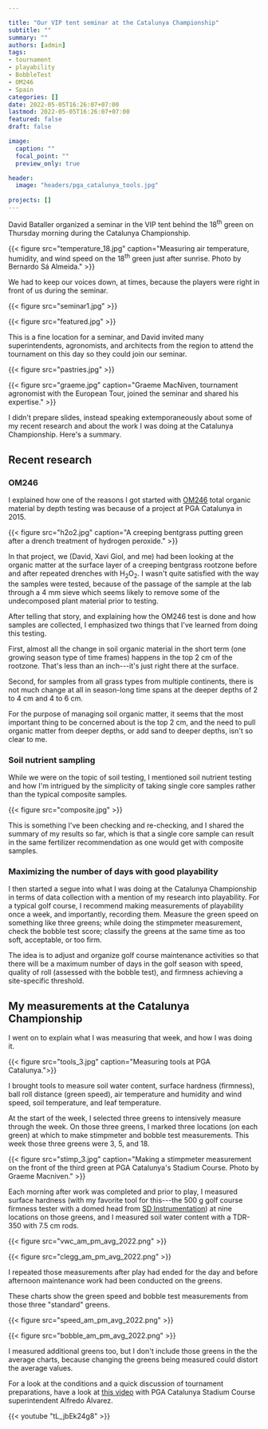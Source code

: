 ```yaml
---

title: "Our VIP tent seminar at the Catalunya Championship"
subtitle: ""
summary: ""
authors: [admin]
tags: 
- tournament
- playability
- BobbleTest
- OM246
- Spain
categories: []
date: 2022-05-05T16:26:07+07:00
lastmod: 2022-05-05T16:26:07+07:00
featured: false
draft: false

image:
  caption: ""
  focal_point: ""
  preview_only: true

header: 
  image: "headers/pga_catalunya_tools.jpg"
  
projects: []
---
```


David Bataller organized a seminar in the VIP tent behind the 18<sup>th</sup> green on Thursday morning during the Catalunya Championship. 

{{< figure src="temperature_18.jpg" caption="Measuring air temperature, humidity, and wind speed on the 18<sup>th</sup> green just after sunrise. Photo by Bernardo Sá Almeida." >}}

We had to keep our voices down, at times, because the players were right in front of us during the seminar.

{{< figure src="seminar1.jpg" >}}

{{< figure src="featured.jpg" >}}

This is a fine location for a seminar, and David invited many superintendents, agronomists, and architects from the region to attend the tournament on this day so they could join our seminar. 

{{< figure src="pastries.jpg" >}}

{{< figure src="graeme.jpg" caption="Graeme MacNiven, tournament agronomist with the European Tour, joined the seminar and shared his expertise." >}}

I didn't prepare slides, instead speaking extemporaneously about some of my recent research and about the work I was doing at the Catalunya Championship. Here's a summary.

## Recent research

### OM246

I explained how one of the reasons I got started with [OM246](https://www.asianturfgrass.com/project/om246/) total organic material by depth testing was because of a project at PGA Catalunya in 2015.

{{< figure src="h2o2.jpg" caption="A creeping bentgrass putting green after a drench treatment of hydrogen peroxide." >}}

In that project, we (David, Xavi Giol, and me) had been looking at the organic matter at the surface layer of a creeping bentgrass rootzone before and after repeated drenches with H<sub>2</sub>O<sub>2</sub>. I wasn't quite satisfied with the way the samples were tested, because of the passage of the sample at the lab through a 4 mm sieve which seems likely to remove some of the undecomposed plant material prior to testing. 

After telling that story, and explaining how the OM246 test is done and how samples are collected, I emphasized two things that I've learned from doing this testing.

First, almost all the change in soil organic material in the short term (one growing season type of time frames) happens in the top 2 cm of the rootzone. That's less than an inch---it's just right there at the surface.

Second, for samples from all grass types from multiple continents, there is not much change at all in season-long time spans at the deeper depths of 2 to 4 cm and 4 to 6 cm. 

For the purpose of managing soil organic matter, it seems that the most important thing to be concerned about is the top 2 cm, and the need to pull organic matter from deeper depths, or add sand to deeper depths, isn't so clear to me.

### Soil nutrient sampling

While we were on the topic of soil testing, I mentioned soil nutrient testing and how I'm intrigued by the simplicity of taking single core samples rather than the typical composite samples.

{{< figure src="composite.jpg" >}}

This is something I've been checking and re-checking, and I shared the summary of my results so far, which is that a single core sample can result in the same fertilizer recommendation as one would get with composite samples.

### Maximizing the number of days with good playability

I then started a segue into what I was doing at the Catalunya Championship in terms of data collection with a mention of my research into playability. For a typical golf course, I recommend making measurements of playability once a week, and importantly, recording them. Measure the green speed on something like three greens; while doing the stimpmeter measurement, check the bobble test score; classify the greens at the same time as too soft, acceptable, or too firm. 

The idea is to adjust and organize golf course maintenance activities so that there will be a maximum number of days in the golf season with speed, quality of roll (assessed with the bobble test), and firmness achieving a site-specific threshold.

## My measurements at the Catalunya Championship

I went on to explain what I was measuring that week, and how I was doing it.

{{< figure src="tools_3.jpg" caption="Measuring tools at PGA Catalunya.">}}

I brought tools to measure soil water content, surface hardness (firmness), ball roll distance (green speed), air temperature and humidity and wind speed, soil temperature, and leaf temperature. 

At the start of the week, I selected three greens to intensively measure through the week. On those three greens, I marked three locations (on each green) at which to make stimpmeter and bobble test measurements. This week those three greens were 3, 5, and 18.

{{< figure src="stimp_3.jpg" caption="Making a stimpmeter measurement on the front of the third green at PGA Catalunya's Stadium Course. Photo by Graeme Macniven." >}}

Each morning after work was completed and prior to play, I measured surface hardness (with my favorite tool for this---the 500 g golf course firmness tester with a domed head from [SD Instrumentation](https://sdinst.com/content/golf-course-firmness-tester-type-cist883-data-logging-bluetooth)) at nine locations on those greens, and I measured soil water content with a TDR-350 with 7.5 cm rods.

{{< figure src="vwc_am_pm_avg_2022.png" >}}

{{< figure src="clegg_am_pm_avg_2022.png" >}}

I repeated those measurements after play had ended for the day and before afternoon maintenance work had been conducted on the greens.

These charts show the green speed and bobble test measurements from those three "standard" greens.

{{< figure src="speed_am_pm_avg_2022.png" >}}

{{< figure src="bobble_am_pm_avg_2022.png" >}}

I measured additional greens too, but I don't include those greens in the the average charts, because changing the greens being measured could distort the average values. 

For a look at the conditions and a quick discussion of tournament preparations, have a look at [this video](https://youtu.be/tL_jbEk24g8) with PGA Catalunya Stadium Course superintendent Alfredo Álvarez.

{{< youtube "tL_jbEk24g8" >}}


